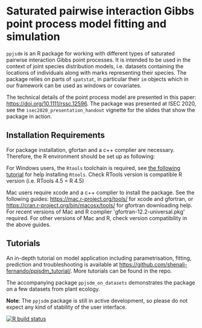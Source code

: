 # Saturated pairwise interaction Gibbs point process model fitting and simulation

`ppjsdm` is an R package for working with different types of saturated pairwise interaction Gibbs point processes.
It is intended to be used in the context of joint species distribution models, i.e. datasets containing the locations of individuals along with marks representing their species.
The package relies on parts of `spatstat`, in particular their `im` objects which in our framework can be used as windows or covariates.

The technical details of the point process model are presented in this paper: https://doi.org/10.1111/rssc.12596. 
The package was presented at ISEC 2020, see the `isec2020_presentation_handout` vignette for the slides that show the package in action.


## Installation Requirements
For package installation, gfortan and a c++ complier are necessary. Therefore, the R environment should be set up as following: 

For Windows users, the `Rtools` toolchain is required, see [the following tutorial](https://cran.r-project.org/bin/windows/Rtools/) for help installing `Rtools`. Check RTools version is compatible R version (i.e. RTools 4.5 = R 4.5)

Mac users require xcode and a c++ complier to install the package. See the following guides: <https://mac.r-project.org/tools/> for xcode and gfortran, or <https://cran.r-project.org/bin/macosx/tools/> for gfortran downloading help. For recent versions of Mac and R complier 'gfortran-12.2-universal.pkg' required. For other versions of Mac and R, check version compatibility in the above guides. 


## Tutorials 
An in-depth tutorial on model application including parametrisation, fitting, prediction and troubleshooting is available at <https://github.com/shenali-fernando/ppjsdm_tutorial/>. More tutorials can be found in the repo. 

The accompanying package `ppjsdm_on_datasets` demonstrates the package on a few datasets from plant ecology.


**Note**: The `ppjsdm` package is still in active development, so please do not expect any kind of stability of the user interface.



<!-- badges: start -->
  [![R build status](https://github.com/iflint1/ppjsdm/workflows/R-CMD-check/badge.svg)](https://github.com/iflint1/ppjsdm/actions)
<!-- badges: end -->
